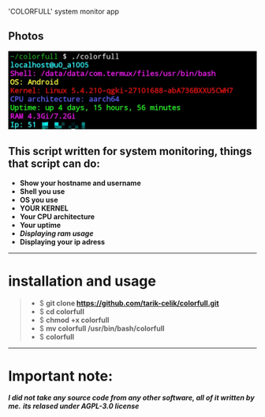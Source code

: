  'COLORFULL' system monitor app
## **Photos**
![alt text](https://github.com/tarik-celik/colorfull/blob/main/Screenshot_20231121_102110_Termux.jpg)
 
## **This script written for system monitoring, things that script can do:**
- **Show your hostname and username**
- **Shell you use**
- **OS you use**
- **YOUR KERNEL**
- **Your CPU architecture**
- **Your uptime**
- ***Displaying ram usage***
- **Displaying your ip adress**
****
# installation and usage
>* $ **git clone https://github.com/tarik-celik/colorfull.git**
>* $ **cd colorfull**
>* $ **chmod +x colorfull**
>* $ **mv colorfull /usr/bin/bash/colorfull**
>* $ **colorfull**
****
# Important note:
***I did not take any source code from any other software, all of it written by me.***
***its relased under AGPL-3.0 license***
